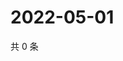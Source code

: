 # 2022-05-01

共 0 条

<!-- BEGIN WEIBO -->
<!-- 最后更新时间 Sun May 01 2022 21:25:10 GMT+0800 (China Standard Time) -->

<!-- END WEIBO -->
